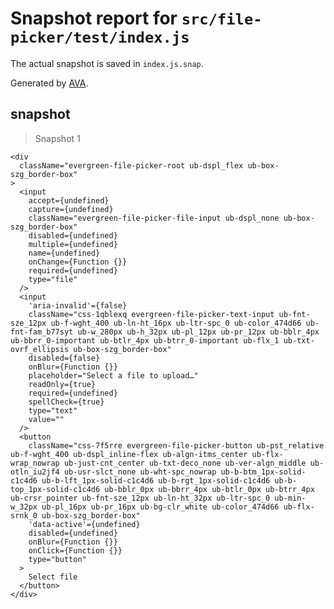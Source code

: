 # Snapshot report for `src/file-picker/test/index.js`

The actual snapshot is saved in `index.js.snap`.

Generated by [AVA](https://ava.li).

## snapshot

> Snapshot 1

    <div
      className="evergreen-file-picker-root ub-dspl_flex ub-box-szg_border-box"
    >
      <input
        accept={undefined}
        capture={undefined}
        className="evergreen-file-picker-file-input ub-dspl_none ub-box-szg_border-box"
        disabled={undefined}
        multiple={undefined}
        name={undefined}
        onChange={Function {}}
        required={undefined}
        type="file"
      />
      <input
        'aria-invalid'={false}
        className="css-1qblexq evergreen-file-picker-text-input ub-fnt-sze_12px ub-f-wght_400 ub-ln-ht_16px ub-ltr-spc_0 ub-color_474d66 ub-fnt-fam_b77syt ub-w_280px ub-h_32px ub-pl_12px ub-pr_12px ub-bblr_4px ub-bbrr_0-important ub-btlr_4px ub-btrr_0-important ub-flx_1 ub-txt-ovrf_ellipsis ub-box-szg_border-box"
        disabled={false}
        onBlur={Function {}}
        placeholder="Select a file to upload…"
        readOnly={true}
        required={undefined}
        spellCheck={true}
        type="text"
        value=""
      />
      <button
        className="css-7f5rre evergreen-file-picker-button ub-pst_relative ub-f-wght_400 ub-dspl_inline-flex ub-algn-itms_center ub-flx-wrap_nowrap ub-just-cnt_center ub-txt-deco_none ub-ver-algn_middle ub-otln_iu2jf4 ub-usr-slct_none ub-wht-spc_nowrap ub-b-btm_1px-solid-c1c4d6 ub-b-lft_1px-solid-c1c4d6 ub-b-rgt_1px-solid-c1c4d6 ub-b-top_1px-solid-c1c4d6 ub-bblr_0px ub-bbrr_4px ub-btlr_0px ub-btrr_4px ub-crsr_pointer ub-fnt-sze_12px ub-ln-ht_32px ub-ltr-spc_0 ub-min-w_32px ub-pl_16px ub-pr_16px ub-bg-clr_white ub-color_474d66 ub-flx-srnk_0 ub-box-szg_border-box"
        'data-active'={undefined}
        disabled={undefined}
        onBlur={Function {}}
        onClick={Function {}}
        type="button"
      >
        Select file
      </button>
    </div>
